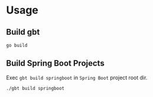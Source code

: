# Usage
## Build gbt
```shell script
go build
```
## Build Spring Boot Projects

Exec `gbt build springboot` in `Spring Boot` project root dir.
```shell script
./gbt build springboot
```





